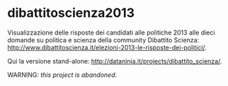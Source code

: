dibattitoscienza2013
====================

Visualizzazione delle risposte dei candidati alle politiche 2013 alle dieci domande su politica e scienza della community Dibattito Scienza:
http://www.dibattitoscienza.it/elezioni-2013-le-risposte-dei-politici/.

Qui la versione stand-alone: http://dataninja.it/projects/dibattito_scienza/.

WARNING: _this project is abandoned_.
